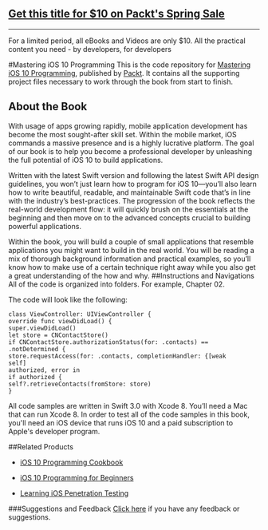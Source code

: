 ## [Get this title for $10 on Packt's Spring Sale](https://www.packt.com/B10618?utm_source=github&utm_medium=packt-github-repo&utm_campaign=spring_10_dollar_2022)
-----
For a limited period, all eBooks and Videos are only $10. All the practical content you need \- by developers, for developers

#Mastering iOS 10 Programming
This is the code repository for [Mastering iOS 10 Programming](https://www.packtpub.com/application-development/mastering-ios-10-programming?utm_source=github&utm_medium=repository&utm_campaign=9781786469359), published by [Packt](www.packtpub.com). It contains all the supporting project files necessary to work through the book from start to finish.
## About the Book
With usage of apps growing rapidly, mobile application development has become the most sought-after skill set. Within the mobile market, iOS commands a massive presence and is a highly lucrative platform. The goal of our book is to help you become a professional developer by unleashing the full potential of iOS 10 to build applications.

Written with the latest Swift version and following the latest Swift API design guidelines, you won’t just learn how to program for iOS 10—you’ll also learn how to write beautiful, readable, and maintainable Swift code that’s in line with the industry’s best-practices. The progression of the book reflects the real-world development flow: it will quickly brush on the essentials at the beginning and then move on to the advanced concepts crucial to building powerful applications.

Within the book, you will build a couple of small applications that resemble applications you might want to build in the real world. You will be reading a mix of thorough background information and practical examples, so you’ll know how to make use of a certain technique right away while you also get a great understanding of the how and why.
##Instructions and Navigations
All of the code is organized into folders. For example, Chapter 02.



The code will look like the following:
```
class ViewController: UIViewController {
override func viewDidLoad() {
super.viewDidLoad()
let store = CNContactStore()
if CNContactStore.authorizationStatus(for: .contacts) ==
.notDetermined {
store.requestAccess(for: .contacts, completionHandler: {[weak
self]
authorized, error in
if authorized {
self?.retrieveContacts(fromStore: store)
}
```

All code samples are written in Swift 3.0 with Xcode 8. You’ll need a Mac that can run
Xcode 8. In order to test all of the code samples in this book, you'll need an iOS device that
runs iOS 10 and a paid subscription to Apple's developer program.

##Related Products

* [iOS 10 Programming Cookbook](https://www.packtpub.com/application-development/ios-10-programming-cookbook?utm_source=github&utm_medium=repository&utm_campaign=9781786460981)

* [iOS 10 Programming for Beginners](https://www.packtpub.com/application-development/ios-10-programming-beginners?utm_source=github&utm_medium=repository&utm_campaign=9781786464507)

* [Learning iOS Penetration Testing](https://www.packtpub.com/networking-and-servers/learning-ios-penetration-testing?utm_source=github&utm_medium=repository&utm_campaign=9781785883255)


###Suggestions and Feedback
[Click here](https://docs.google.com/forms/d/e/1FAIpQLSe5qwunkGf6PUvzPirPDtuy1Du5Rlzew23UBp2S-P3wB-GcwQ/viewform) if you have any feedback or suggestions.
